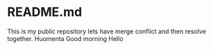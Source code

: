 # README.md
This is my public repository lets have merge conflict and then resolve together.
Huomenta Good morning
Hello
